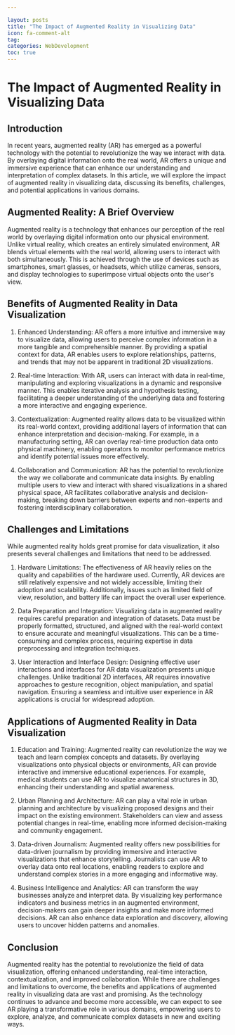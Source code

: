```yaml
---

layout: posts
title: "The Impact of Augmented Reality in Visualizing Data"
icon: fa-comment-alt
tag:      
categories: WebDevelopment
toc: true
---
```




# The Impact of Augmented Reality in Visualizing Data

## Introduction

In recent years, augmented reality (AR) has emerged as a powerful technology with the potential to revolutionize the way we interact with data. By overlaying digital information onto the real world, AR offers a unique and immersive experience that can enhance our understanding and interpretation of complex datasets. In this article, we will explore the impact of augmented reality in visualizing data, discussing its benefits, challenges, and potential applications in various domains.

## Augmented Reality: A Brief Overview

Augmented reality is a technology that enhances our perception of the real world by overlaying digital information onto our physical environment. Unlike virtual reality, which creates an entirely simulated environment, AR blends virtual elements with the real world, allowing users to interact with both simultaneously. This is achieved through the use of devices such as smartphones, smart glasses, or headsets, which utilize cameras, sensors, and display technologies to superimpose virtual objects onto the user's view.

## Benefits of Augmented Reality in Data Visualization

1. Enhanced Understanding: AR offers a more intuitive and immersive way to visualize data, allowing users to perceive complex information in a more tangible and comprehensible manner. By providing a spatial context for data, AR enables users to explore relationships, patterns, and trends that may not be apparent in traditional 2D visualizations.

2. Real-time Interaction: With AR, users can interact with data in real-time, manipulating and exploring visualizations in a dynamic and responsive manner. This enables iterative analysis and hypothesis testing, facilitating a deeper understanding of the underlying data and fostering a more interactive and engaging experience.

3. Contextualization: Augmented reality allows data to be visualized within its real-world context, providing additional layers of information that can enhance interpretation and decision-making. For example, in a manufacturing setting, AR can overlay real-time production data onto physical machinery, enabling operators to monitor performance metrics and identify potential issues more effectively.

4. Collaboration and Communication: AR has the potential to revolutionize the way we collaborate and communicate data insights. By enabling multiple users to view and interact with shared visualizations in a shared physical space, AR facilitates collaborative analysis and decision-making, breaking down barriers between experts and non-experts and fostering interdisciplinary collaboration.

## Challenges and Limitations

While augmented reality holds great promise for data visualization, it also presents several challenges and limitations that need to be addressed.

1. Hardware Limitations: The effectiveness of AR heavily relies on the quality and capabilities of the hardware used. Currently, AR devices are still relatively expensive and not widely accessible, limiting their adoption and scalability. Additionally, issues such as limited field of view, resolution, and battery life can impact the overall user experience.

2. Data Preparation and Integration: Visualizing data in augmented reality requires careful preparation and integration of datasets. Data must be properly formatted, structured, and aligned with the real-world context to ensure accurate and meaningful visualizations. This can be a time-consuming and complex process, requiring expertise in data preprocessing and integration techniques.

3. User Interaction and Interface Design: Designing effective user interactions and interfaces for AR data visualization presents unique challenges. Unlike traditional 2D interfaces, AR requires innovative approaches to gesture recognition, object manipulation, and spatial navigation. Ensuring a seamless and intuitive user experience in AR applications is crucial for widespread adoption.

## Applications of Augmented Reality in Data Visualization

1. Education and Training: Augmented reality can revolutionize the way we teach and learn complex concepts and datasets. By overlaying visualizations onto physical objects or environments, AR can provide interactive and immersive educational experiences. For example, medical students can use AR to visualize anatomical structures in 3D, enhancing their understanding and spatial awareness.

2. Urban Planning and Architecture: AR can play a vital role in urban planning and architecture by visualizing proposed designs and their impact on the existing environment. Stakeholders can view and assess potential changes in real-time, enabling more informed decision-making and community engagement.

3. Data-driven Journalism: Augmented reality offers new possibilities for data-driven journalism by providing immersive and interactive visualizations that enhance storytelling. Journalists can use AR to overlay data onto real locations, enabling readers to explore and understand complex stories in a more engaging and informative way.

4. Business Intelligence and Analytics: AR can transform the way businesses analyze and interpret data. By visualizing key performance indicators and business metrics in an augmented environment, decision-makers can gain deeper insights and make more informed decisions. AR can also enhance data exploration and discovery, allowing users to uncover hidden patterns and anomalies.

## Conclusion

Augmented reality has the potential to revolutionize the field of data visualization, offering enhanced understanding, real-time interaction, contextualization, and improved collaboration. While there are challenges and limitations to overcome, the benefits and applications of augmented reality in visualizing data are vast and promising. As the technology continues to advance and become more accessible, we can expect to see AR playing a transformative role in various domains, empowering users to explore, analyze, and communicate complex datasets in new and exciting ways.